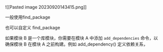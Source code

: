 ![[Pasted image 20230920143415.png]]




一般使用find_package

也可以自定义 find_package



如果模块 B 是一个库模块，你需要在模块 A 中添加 `add_dependencies` 命令，以确保模块 B 在模块 A 之前构建。例如
add_dependency()  定义依赖关系，

